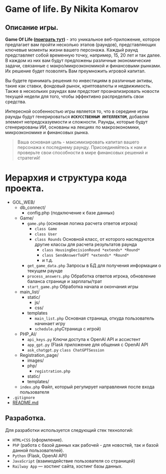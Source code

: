 # Game of life. By Nikita Komarov

## Описание игры.

**Game Of Life ([поиграть тут](https://gameoflife.up.railway.app/Registration_page/templates/registration.html))** - это уникальное веб-приложение, которое предлагает вам пройти несколько этапов (раундов), представляющих ключевые моменты жизни вашего персонажа. Каждый раунд представляет собой временную точку, например, 15, 20 лет и так далее. В каждом из них вам будут предложены различные экономические задачи, связанные с макро/микроэкономикой и финансовыми рынками. Их решение будет позволять Вам преумножить игровой капитал.

Вы будете принимать решения по инвестициям в различные активы, такие как ставки, фондовый рынок, криптовалюты и недвижимость. Также в нескольких раундах вам предстоит проанализировать новости текущей недели для того, чтобы эффективно распределить свои средства.

Интересной особенностью игры является то, что в середине игры раунды будут генерироваться **`ИСКУССТВЕННЫМ ИНТЕЛЛЕКТОМ`**, добавляя элемент непредсказуемости и сложности. Раунды, которые будут сгенерированы ИИ,  основаны на лекциях по макроэкономики, микроэкономике и финансовых рынка.

> Ваша основная цель - максимизировать капитал вашего персонажа к последнему раунду. Присоединяйтесь к нам и проверьте свои способности в мире финансовых решений и стратегий!
> 

# Иерархия и структура кода проекта.

- GOL_WEB/
    - db_connect/
        - config.php (подключение к базе данных)
    - Game/
        - `game.php` (основная логика расчета ответов игрока)
            - `class Game`
            - `class User`
            - `class Rounds` Основной класс, от которого наследуются другие классы для расчета результатов раунда
                - `class HousingDecisionRound *extends* *Round*`
                - `class SendAnswerToGPT *extends* *Round*`
                - и т.д.
        - `get_game_data.php` Запросы в БД для получения информации о текущем раунде
        - `process_answers.php` Обработка ответов игрока, обновление баланса странице и зарплаты/трат
        - `start_game.php` Обработка начала и окончания игры
    - main_list/
        - static/
            - js/
            - css/
        - templates
            - `main_list.php` Основная страница, откуда пользователь начинает игру
            - `schedule.php`Страница с игрой)
    - PHP_AI/
        - `api_keys.py` Ключи доступа к OpenAI API и ассистент
        - `app_gpt.py` (Flask приложение для общения с OpenAI API
        - `ask_chatgpt.py` `class ChatGPTSession`
    - Registration_page/
        - images/
        - php/
            - `registration.php`
        - static/
        - templates/
    - `index.php` Файл, который регулирует направления после входа пользователя
- `.gitignore`
- [README.md](http://readme.md/)

## Разработка.

Для разработки используется следующий стек технологий:

- `HTML+CSS` (оформление).
- `PhP` (работа с базой данных как рабочей -  для новостей, так и базой данной пользователей).
- `Python` (Flask, OpenAI API)
- `JavaScript` (взаимодействие пользователя со страницей)
- `Railway App` — хостинг сайта, хостинг базы данных.
